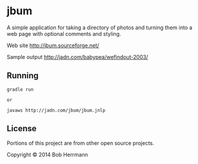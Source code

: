 # jbum

A simple application for taking a directory of photos and turning them into a web page with optional comments and styling.  

Web site http://jbum.sourceforge.net/

Sample output http://jadn.com/babypea/wefindout-2003/

## Running

    gradle run

    or

    javaws http://jadn.com/jbum/jbum.jnlp

## License

Portions of this project are from other open source projects.   

Copyright © 2014 Bob Herrmann


